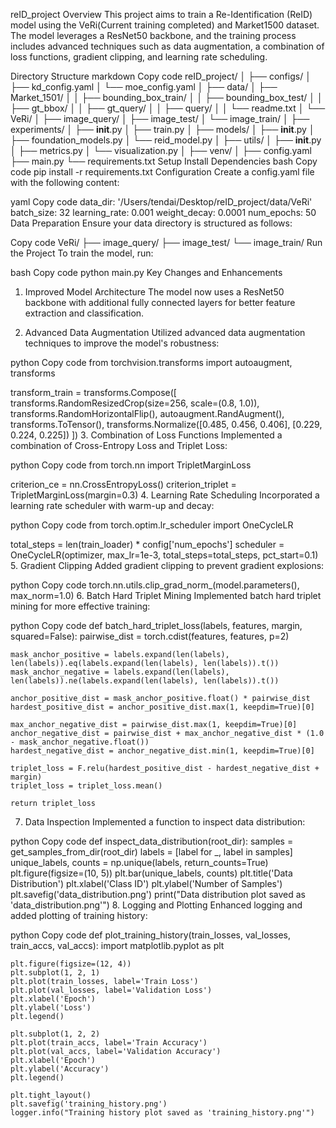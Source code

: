 reID_project
Overview
This project aims to train a Re-Identification (ReID) model using the VeRi(Current training completed)  and Market1500 dataset. 
The model leverages a ResNet50 backbone, and the training process includes advanced techniques such as data augmentation, a combination of loss functions, gradient clipping, and learning rate scheduling.

Directory Structure
markdown
Copy code
reID_project/
│
├── configs/
│   ├── kd_config.yaml
│   └── moe_config.yaml
│
├── data/
│   ├── Market_1501/
│   │   ├── bounding_box_train/
│   │   ├── bounding_box_test/
│   │   ├── gt_bbox/
│   │   ├── gt_query/
│   │   ├── query/
│   │   └── readme.txt
│   └── VeRi/
│       ├── image_query/
│       ├── image_test/
│       └── image_train/
│
├── experiments/
│   ├── __init__.py
│   ├── train.py
│
├── models/
│   ├── __init__.py
│   ├── foundation_models.py
│   └── reid_model.py
│
├── utils/
│   ├── __init__.py
│   ├── metrics.py
│   └── visualization.py
│
├── venv/
│
├── config.yaml
├── main.py
└── requirements.txt
Setup
Install Dependencies
bash
Copy code
pip install -r requirements.txt
Configuration
Create a config.yaml file with the following content:

yaml
Copy code
data_dir: '/Users/tendai/Desktop/reID_project/data/VeRi'
batch_size: 32
learning_rate: 0.001
weight_decay: 0.0001
num_epochs: 50
Data Preparation
Ensure your data directory is structured as follows:

Copy code
VeRi/
├── image_query/
├── image_test/
└── image_train/
Run the Project
To train the model, run:

bash
Copy code
python main.py
Key Changes and Enhancements
1. Improved Model Architecture
The model now uses a ResNet50 backbone with additional fully connected layers for better feature extraction and classification.

2. Advanced Data Augmentation
Utilized advanced data augmentation techniques to improve the model's robustness:

python
Copy code
from torchvision.transforms import autoaugment, transforms

transform_train = transforms.Compose([
    transforms.RandomResizedCrop(size=256, scale=(0.8, 1.0)),
    transforms.RandomHorizontalFlip(),
    autoaugment.RandAugment(),
    transforms.ToTensor(),
    transforms.Normalize([0.485, 0.456, 0.406], [0.229, 0.224, 0.225])
])
3. Combination of Loss Functions
Implemented a combination of Cross-Entropy Loss and Triplet Loss:

python
Copy code
from torch.nn import TripletMarginLoss

criterion_ce = nn.CrossEntropyLoss()
criterion_triplet = TripletMarginLoss(margin=0.3)
4. Learning Rate Scheduling
Incorporated a learning rate scheduler with warm-up and decay:

python
Copy code
from torch.optim.lr_scheduler import OneCycleLR

total_steps = len(train_loader) * config['num_epochs']
scheduler = OneCycleLR(optimizer, max_lr=1e-3, total_steps=total_steps, pct_start=0.1)
5. Gradient Clipping
Added gradient clipping to prevent gradient explosions:

python
Copy code
torch.nn.utils.clip_grad_norm_(model.parameters(), max_norm=1.0)
6. Batch Hard Triplet Mining
Implemented batch hard triplet mining for more effective training:

python
Copy code
def batch_hard_triplet_loss(labels, features, margin, squared=False):
    pairwise_dist = torch.cdist(features, features, p=2)
    
    mask_anchor_positive = labels.expand(len(labels), len(labels)).eq(labels.expand(len(labels), len(labels)).t())
    mask_anchor_negative = labels.expand(len(labels), len(labels)).ne(labels.expand(len(labels), len(labels)).t())
    
    anchor_positive_dist = mask_anchor_positive.float() * pairwise_dist
    hardest_positive_dist = anchor_positive_dist.max(1, keepdim=True)[0]
    
    max_anchor_negative_dist = pairwise_dist.max(1, keepdim=True)[0]
    anchor_negative_dist = pairwise_dist + max_anchor_negative_dist * (1.0 - mask_anchor_negative.float())
    hardest_negative_dist = anchor_negative_dist.min(1, keepdim=True)[0]
    
    triplet_loss = F.relu(hardest_positive_dist - hardest_negative_dist + margin)
    triplet_loss = triplet_loss.mean()
    
    return triplet_loss
7. Data Inspection
Implemented a function to inspect data distribution:

python
Copy code
def inspect_data_distribution(root_dir):
    samples = get_samples_from_dir(root_dir)
    labels = [label for _, label in samples]
    unique_labels, counts = np.unique(labels, return_counts=True)
    plt.figure(figsize=(10, 5))
    plt.bar(unique_labels, counts)
    plt.title('Data Distribution')
    plt.xlabel('Class ID')
    plt.ylabel('Number of Samples')
    plt.savefig('data_distribution.png')
    print("Data distribution plot saved as 'data_distribution.png'")
8. Logging and Plotting
Enhanced logging and added plotting of training history:

python
Copy code
def plot_training_history(train_losses, val_losses, train_accs, val_accs):
    import matplotlib.pyplot as plt

    plt.figure(figsize=(12, 4))
    plt.subplot(1, 2, 1)
    plt.plot(train_losses, label='Train Loss')
    plt.plot(val_losses, label='Validation Loss')
    plt.xlabel('Epoch')
    plt.ylabel('Loss')
    plt.legend()

    plt.subplot(1, 2, 2)
    plt.plot(train_accs, label='Train Accuracy')
    plt.plot(val_accs, label='Validation Accuracy')
    plt.xlabel('Epoch')
    plt.ylabel('Accuracy')
    plt.legend()

    plt.tight_layout()
    plt.savefig('training_history.png')
    logger.info("Training history plot saved as 'training_history.png'")
